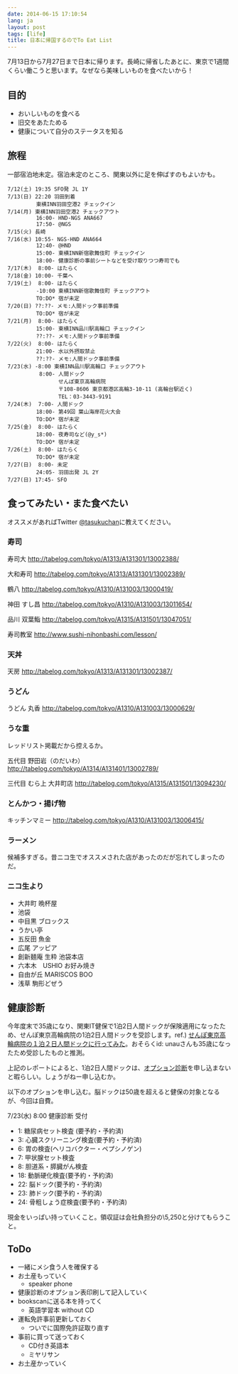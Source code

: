 ```yaml
---
date: 2014-06-15 17:10:54
lang: ja
layout: post
tags: [life]
title: 日本に帰国するのでTo Eat List
---
```

7月13日から7月27日まで日本に帰ります。長崎に帰省したあとに、東京で1週間くらい働こうと思います。なぜなら美味しいものを食べたいから！

## 目的

- おいしいものを食べる
- 旧交をあたためる
- 健康について自分のステータスを知る

## 旅程

一部宿泊地未定。宿泊未定のところ、関東以外に足を伸ばすのもよいかも。

```
7/12(土) 19:35 SFO発 JL 1Y
7/13(日) 22:20 羽田到着
         東横INN羽田空港2 チェックイン
7/14(月) 東横INN羽田空港2 チェックアウト
         16:00- HND-NGS ANA667
         17:50- @NGS
7/15(火) 長崎
7/16(水) 10:55- NGS-HND ANA664
         12:40- @HND
         15:00- 東横INN新宿歌舞伎町 チェックイン
         18:00- 健康診断の事前シートなどを受け取りつつ寿司でも
7/17(木)  8:00- はたらく
7/18(金) 10:00- 千葉へ
7/19(土)  8:00- はたらく
         -10:00 東横INN新宿歌舞伎町 チェックアウト
         TO:DO* 宿が未定
7/20(日) ??:??- メモ:人間ドック事前準備
         TO:DO* 宿が未定
7/21(月)  8:00- はたらく
         15:00- 東横INN品川駅高輪口 チェックイン
         ??:??- メモ:人間ドック事前準備
7/22(火)  8:00- はたらく
         21:00- 水以外摂取禁止
         ??:??- メモ:人間ドック事前準備
7/23(水) -8:00 東横INN品川駅高輪口 チェックアウト
          8:00- 人間ドック
                せんぽ東京高輪病院
                〒108-8606 東京都港区高輪3-10-11 (高輪台駅近く)
                TEL：03-3443-9191
7/24(木)  7:00- 人間ドック
         18:00- 第49回 葉山海岸花火大会
         TO:DO* 宿が未定
7/25(金)  8:00- はたらく
         18:00- 夜寿司など(@y_s*)
         TO:DO* 宿が未定
7/26(土)  8:00- はたらく
         TO:DO* 宿が未定
7/27(日)  8:00- 未定
         24:05- 羽田出発 JL 2Y
7/27(日) 17:45- SFO
```

## 食ってみたい・また食べたい

オススメがあればTwitter [@tasukuchan](https://twitter.com/tasukuchan/)に教えてください。

### 寿司

寿司大
http://tabelog.com/tokyo/A1313/A131301/13002388/

大和寿司
http://tabelog.com/tokyo/A1313/A131301/13002389/

鶴八
http://tabelog.com/tokyo/A1310/A131003/13000419/

神田 すし昌
http://tabelog.com/tokyo/A1310/A131003/13011654/

品川 双葉鮨
http://tabelog.com/tokyo/A1315/A131501/13047051/

寿司教室
http://www.sushi-nihonbashi.com/lesson/

### 天丼

天房
http://tabelog.com/tokyo/A1313/A131301/13002387/

### うどん

うどん 丸香
http://tabelog.com/tokyo/A1310/A131003/13000629/

### うな重

レッドリスト掲載だから控えるか。

五代目 野田岩（のだいわ）
http://tabelog.com/tokyo/A1314/A131401/13002789/

三代目 むら上 大井町店
http://tabelog.com/tokyo/A1315/A131501/13094230/

### とんかつ・揚げ物

キッチンマミー
http://tabelog.com/tokyo/A1310/A131003/13006415/

### ラーメン

候補多すぎる。昔ニコ生でオススメされた店があったのだが忘れてしまったのだ。

### ニコ生より

- 大井町 晩杯屋
- 池袋
- 中目黒 ブロックス
- うかい亭
- 五反田 魚金
- 広尾 アッピア
- 創新麺庵 生粋 池袋本店
- 六本木　USHIO お好み焼き
- 自由が丘 MARISCOS BOO
- 浅草 駒形どぜう

## 健康診断

今年度末で35歳になり、関東IT健保で1泊2日人間ドックが保険適用になったため、せんぽ東京高輪病院の1泊2日人間ドックを受診します。ref.) [せんぽ東京高輪病院の１泊２日人間ドックに行ってみた](http://d.hatena.ne.jp/unau/20080907/1220782724)。おそらくid: unauさんも35歳になったため受診したものと推測。

上記のレポートによると、1泊2日人間ドックは、[オプション診断](http://takanawa.jcho.go.jp/kenkan/%E3%82%AA%E3%83%97%E3%82%B7%E3%83%A7%E3%83%B3%E6%A4%9C%E6%9F%BB/)を申し込まないと暇らしい。しょうがねー申し込むか。

以下のオプションを申し込む。脳ドックは50歳を超えると健保の対象となるが、今回は自費。

7/23(水) 8:00 健康診断 受付

- 1: 糖尿病セット検査 (要予約・予約済)
- 3: 心臓スクリーニング検査(要予約・予約済)
- 6: 胃の検査(ヘリコバクター・ペプシノゲン)
- 7: 甲状腺セット検査
- 8: 胆道系・膵臓がん検査
- 18: 動脈硬化検査(要予約・予約済)
- 22: 脳ドック(要予約・予約済)
- 23: 肺ドック(要予約・予約済)
- 24: 骨粗しょう症検査(要予約・予約済)

現金をいっぱい持っていくこと。領収証は会社負担分の\5,250と分けてもらうこと。

## ToDo

- 一緒にメシ食う人を確保する
- お土産もっていく
  - speaker phone
- 健康診断のオプション表印刷して記入していく
- bookscanに送る本を持ってく
  - 英語学習本 without CD
- 運転免許事前更新しておく
  - ついでに国際免許証取り直す
- 事前に買って送っておく
  - CD付き英語本
  - ミヤリサン
- お土産かっていく
